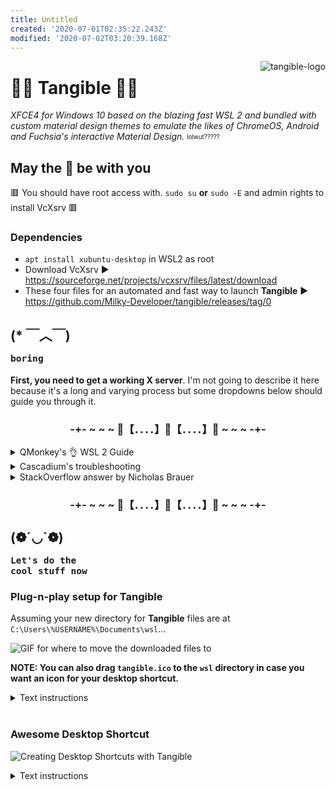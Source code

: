 ```yaml
---
title: Untitled
created: '2020-07-01T02:35:22.243Z'
modified: '2020-07-02T03:20:39.168Z'
---
```


<img src="https://github.com/Milky-Developer/tangible/releases/download/0/tangible.ico" alt="tangible-logo" align="right" />

# 🔸🔶 Tangible 🔶🔸
*XFCE4 for Windows 10 based on the blazing fast WSL 2 and bundled with custom material design themes to emulate the likes of ChromeOS, Android and Fuchsia's interactive Material Design.* <sub><sup>lolwut?????</sup></sub>

## May the 🍊 be with you
🟥 You should have root access with. ```sudo su``` **or** ```sudo -E``` and admin rights to install VcXsrv 🟥
### ‎‎Dependencies
- ```apt install xubuntu-desktop``` in WSL2 as root
- Download VcXsrv ▶ https://sourceforge.net/projects/vcxsrv/files/latest/download 
- These four files for an automated and fast way to launch **Tangible** ▶ https://github.com/Milky-Developer/tangible/releases/tag/0
## (* ￣︿￣) <sub><sup><pre>boring</pre></sup></sub>
 **First, you need to get a working X server**. I'm not going to describe it here because it's a long and varying process but some dropdowns below should guide you through it.
 <br>
 <h3 align="center">-+- ~ ~ ~ 🔽【﻿．．．．】🔽【﻿．．．．】🔽 ~ ~ ~ -+-</h3>
 <details close>
<summary>QMonkey's 👌 WSL 2 Guide</summary>
<h2>wsl2-tutorial</h2>

The tutorial will tell you how to run desktop environment inside Windows Subsystem for Linux. And you don't need to build a developement environment with virtual machines any more. :)

## Screenshot

![wsl 2](https://github.com/QMonkey/wsl-tutorial/raw/master/pictures/wsl.png "wsl 2")

## Prerequisites

Please note that you'll need to be running **Windows 10 build 18917 or higher**.

To find your Windows version, open **Settings>System>About** and look for the "OS build" field.
![os_build](https://github.com/QMonkey/wsl-tutorial/raw/master/pictures/os_build.png "os_build")

## Enable windows features

#### 1. Enable the "Virtual Machine Platform" and "Windows Subsystem for Linux" feature

![features](https://github.com/QMonkey/wsl-tutorial/raw/master/pictures/features.png "features")

#### 2. Restart your computer

## Install Ubuntu

#### Install "Ubuntu 16.04 LTS" or "Ubuntu 18.04 LTS" in Microsoft Store

## Set Ubuntu to be backed by WSL 2

In PowerShell run:

```
wsl --set-version <Distro> 2
```

Make sure to replace <Distro> with the actual name of your distro. (You can find these with the command: wsl -l).

Additionally, run the command below to make WSL 2 your default architecture:

```
wsl --set-default-version 2
```

## Install VcXsrv

Install the lastest version of [VcXsrv](https://sourceforge.net/projects/vcxsrv/).

## Upgrade Ubuntu

```bash
sudo apt-get update
sudo apt-get upgrade
```

## Install xfce desktop

```bash
sudo apt-get install xfce4-terminal
sudo apt-get install xfce4
```

## Specify the display server

Add bellow code to your `~/.bashrc`, and don't forget to run `source ~/.bashrc`. :)

```bash
export DISPLAY=$(cat /etc/resolv.conf | grep nameserver | awk '{print $2}'):0
export LIBGL_ALWAYS_INDIRECT=1
```

## Launch display server

Open **XLaunch**, choose "One large window" or "One large window without titlebar", set the "display number" to 0 and click "Next.

![vcxsrv](https://github.com/QMonkey/wsl-tutorial/raw/master/pictures/vcxsrv.png "vcxsrv")

Check "Disable access control" and click "Next".

![extra_settings](https://github.com/QMonkey/wsl-tutorial/raw/master/pictures/extra_settings.png "extra_settings")

Choose "Start no client" and click "Next".

![client_startup](https://github.com/QMonkey/wsl-tutorial/raw/master/pictures/client_startup.png "client_startup")

Click "Finish" to launch display server.

![finish](https://github.com/QMonkey/wsl-tutorial/raw/master/pictures/finish.png "finish")

## Run xfce desktop

Execute the following command inside Ubuntu.

```bash
startxfce4
```

## Fix powerline fonts rendering

Install the lastest version of [Hack](https://github.com/source-foundry/Hack#linux) fonts.

## Fix Unicode fonts rendering

```bash
sudo apt-get install fonts-noto
sudo apt-get install fonts-noto-hinted
sudo apt-get install fonts-noto-mono
sudo apt-get install fonts-noto-unhinted
```

## Fix Chinese fonts rendering

```bash
sudo apt-get install fonts-noto-cjk
```

## Fix mkdir command has wrong permissions

Add the following shell code to your bashrc

```bash
if grep -q microsoft /proc/version; then
    if [ "$(umask)" == '0000' ]; then
        umask 0022
    fi
fi
```

## Install Chinese input method

#### 1. Install fcitx

```bash
sudo apt-get install fcitx
sudo apt-get install fcitx-pinyin
```

#### 2. Add the following command to your bashrc file

```bash
export XMODIFIERS=@im=fcitx
export GTK_IM_MODULE=fcitx
export QT_IM_MODULE=fcitx
```

#### 3. Relogin

## Install drop-down terminal

```bash
sudo apt-get install guake
```

## How to shutdown wsl

#### 1. Close VcXsrv

#### 2. Exit Ubuntu

## Enjoy your self

Please enjoy your development environment. :)

## References

- [Installation Instructions for WSL 2](https://docs.microsoft.com/en-us/windows/wsl/wsl2-install)
- [Can't use X-Server in WSL 2](https://github.com/microsoft/WSL/issues/4106)
</details>
 <details close>
<summary>Cascadium's troubleshooting</summary>
<h3>No applications launching</h3>

If no applications are launching at all, it's most likely an issue with either:

* `DISPLAY` not being set correctly
* `DISPLAY` being set fine, but its destination is not accessible from the WSL environment
* The X11 server isn't set up to allow access from external hosts (how to configure this will depend on your X11 server
  so please refer to their documentation)

Note that for this section, you can check which version of WSL you're using with:

    wsl.exe -l --verbose

#### Check WSL1 `$DISPLAY` variable

If you're running WSL1, the `DISPLAY` variable for WSL1 should simply be `localhost:0.0`
if this is the default distribution.

#### Check WSL2 `$DISPLAY` variable

Unfortunately for WSL2, it's a little more complicated for now, though I think they're
planning on fixing this. You'll need something like this to extract the correct host:

    export DISPLAY=$(grep -m 1 nameserver /etc/resolv.conf | awk '{print $2}'):0.0

### Firewall Rules

Then you need to worry about the firewall. WSL comes up as a public network, but I wouldn't recommend
allowing all public network traffic to access your X server. So instead, you can go ahead and select
defaults when this sort of prompt comes up:

![Security Alert](https://github.com/cascadium/wsl-windows-toolbar-launcher/raw/master/assets/security_alert.png)

Now, irritatingly this will actively add a block rule (rather than simply not add an allow rule) for public networks
which you will need to disable for the next step by going into Windows Defender Firewall -> Inbound Rules and
**disabling this block rule for TCP on the Public Network**.

If you don't do the above step, the Block rule will take precedence over the Allow allow rule and you won't get through.

Now, right click on Inbound Rules and select `New Rule...`, select TCP port 6000 (most likely) and select defaults. This
will open up your public network for this port... which is also not what you want. What you want is to only allow traffic
from the WSL subnet. So refresh the list, scroll to your recently created name, right click and go to properties. Now
under `Scope`, go to **Remote IP address**, Select `These IP addresses` and add in `172.16.0.0/12` to limit the subnets
which can access this port to the WSL subnet. It should look something like this:

![WSL Subnet Firewall Rule](https://github.com/cascadium/wsl-windows-toolbar-launcher/raw/master/assets/firewall_rule_wsl_subnet.png)

Alternatively you *could* just disable the entire firewall for WSL, but that adds a firewall warning that constantly
irritates me:

    powershell.exe -Command "Set-NetFirewallProfile -DisabledInterfaceAliases \"vEthernet (WSL)\""

### Application X not working

Does the application use dbus? If so, it's recommended to put something like this in your `.bashrc` to satisfy the many
applications which depend on dbus to function:

    dbus_status=$(service dbus status)
    if [[ $dbus_status = *"is not running"* ]]; then
      sudo service dbus --full-restart
    fi

Also check that the `.bashrc` tweaks are added **before any nastiness** like this in your `.bashrc` which would prevent `DISPLAY` from being set:

    # If not running interactively, don't do anything
    [ -z "$PS1" ] && return

You can do similar with `docker` or any other service which you will need access to, but won't necessarily already be
running in a vanilla WSL installation.

To debug further, you can run the shortcut directly from the command line from a `cmd` shell:

    wsl.exe -d <your-wsl-distro> -u <your-wsl-user> -- source ~/.bashrc ; env; xterm

Replacing xterm with whatever command you're trying to launch. Note the `env` command will
print out all environment variables set before running `xterm` in this example, so this should
help you double check if `DISPLAY` is really set correctly. 
</details>

<details close>
<summary>StackOverflow answer by Nicholas Brauer</summary>
<div class="post-text" itemprop="text">
<h1>TL;DR:</h1>

<p>Add the following to your <code>~/.bashrc</code>:</p>

<pre class="lang-bash prettyprint prettyprinted" style=""><code><span class="pln">export DISPLAY</span><span class="pun">=</span><span class="pln">$</span><span class="pun">(</span><span class="pln">awk </span><span class="str">'/nameserver / {print $2; exit}'</span><span class="pln"> </span><span class="pun">/</span><span class="pln">etc</span><span class="pun">/</span><span class="pln">resolv</span><span class="pun">.</span><span class="pln">conf </span><span class="lit">2</span><span class="pun">&gt;/</span><span class="pln">dev</span><span class="pun">/</span><span class="pln">null</span><span class="pun">):</span><span class="lit">0</span><span class="pln">
export LIBGL_ALWAYS_INDIRECT</span><span class="pun">=</span><span class="lit">1</span></code></pre>

<p><strong>Enable Public Access</strong> on your X11 server for Windows.*</p>

<p>Add a separate <strong>inbound rule</strong> for <strong>TCP port 6000</strong> to the windows firewall in order to allow WSL access to the X server, as described by the <a href="https://github.com/cascadium/wsl-windows-toolbar-launcher#firewall-rules" rel="noreferrer">wsl-windows-toolbar-launcher</a> people.</p>

<hr>

<p>As pointed out <a href="https://www.reddit.com/r/bashonubuntuonwindows/comments/dq541z/megathread_if_you_are_using_wsl2_networking_is/" rel="noreferrer">by WSL_subreddit_mod on reddit</a> and as you can read in <a href="https://docs.microsoft.com/en-us/windows/wsl/wsl2-faq#will-wsl-2-be-able-to-use-networking-applications" rel="noreferrer">Microsoft's documentation on WSL2</a>, the WSL2 architecture uses virtualized network components. This means that WSL2 has a different IP address than the host machine.
This explains why the X11 forwarding settings of WSL1 cannot simply be transferred to WSL2.</p>

<p>On the Ubuntu Wiki page about WSL you can already find a configuration adapted for WSL2 under <a href="https://wiki.ubuntu.com/WSL#Running_Graphical_Applications" rel="noreferrer">Running Graphical Applications</a>. A similar configuration is also suggested by the above mentioned Reddit User, who also contributes another part of the solution: Enable Public Access on the X11 server under Windows.</p>

<p>This means add the following to your <code>~/.bashrc</code>:</p>

<pre class="lang-bash prettyprint prettyprinted" style=""><code><span class="pln">export DISPLAY</span><span class="pun">=</span><span class="pln">$</span><span class="pun">(</span><span class="pln">awk </span><span class="str">'/nameserver / {print $2; exit}'</span><span class="pln"> </span><span class="pun">/</span><span class="pln">etc</span><span class="pun">/</span><span class="pln">resolv</span><span class="pun">.</span><span class="pln">conf </span><span class="lit">2</span><span class="pun">&gt;/</span><span class="pln">dev</span><span class="pun">/</span><span class="pln">null</span><span class="pun">):</span><span class="lit">0</span><span class="pln">
export LIBGL_ALWAYS_INDIRECT</span><span class="pun">=</span><span class="lit">1</span></code></pre>

<p>And <strong>Enable Public Access</strong> on your X11 server for Windows.*</p>

<p>The most important part to enable X11 forwarding for WSL2 on Windows 10 is still missing: the Windows firewall blocks connections via the network interface configured for WSL by default.<br>
A separate <strong>inbound rule</strong> for <strong>TCP port 6000</strong> is required to allow WSL access to the X server. After the rule has been created, as described by the <a href="https://github.com/cascadium/wsl-windows-toolbar-launcher#firewall-rules" rel="noreferrer">wsl-windows-toolbar-launcher</a> people, the IP address range can be restricted to the WSL subnet in the settings of the newly created rule, under <strong>Scope</strong>: <em>172.16.0.0/12</em>.</p>

<p>*: If you use <a href="https://sourceforge.net/projects/vcxsrv/" rel="noreferrer">VcXSrv</a> you can enable public access for your X server by disabling Access Control on the Extra Settings:<br>
<a href="https://i.stack.imgur.com/6C7AT.png" rel="noreferrer"><img src="https://i.stack.imgur.com/6C7AT.png" alt="Disable access control VcXSrv"></a><br>
Or by calling <code>vcxsrv.exe</code> directly with the <code>ac</code> flag: <code>vcxsrv.exe -ac</code> as pointed out by <a href="https://github.com/microsoft/WSL/issues/4106#issuecomment-502989345" rel="noreferrer">ameeno</a> on the github issue.</p>
    </div>
</details>
 <h3 align="center">-+- ~ ~ ~ 🔼【﻿．．．．】🔼【﻿．．．．】🔼 ~ ~ ~ -+-</h3>
 
  ## (❁´◡`❁)<sub><sup><pre>Let's do the cool stuff now</pre></sup></sub>
  ### Plug-n-play setup for Tangible

  Assuming your new directory for **Tangible** files are at ```C:\Users\%USERNAME%\Documents\wsl```...

![GIF for where to move the downloaded files to](https://github.com/Milky-Developer/tangible/raw/master/docs/documents.gif)

**NOTE: You can also drag ```tangible.ico``` to the ```wsl``` directory in case you want an icon for your desktop shortcut.**
<br>
<details close>
<summary>Text instructions</summary>
<pre>Make a new folder in your Documents Folder called wsl (case sensitive). Move tangible-launch.bat and tangible-vbs-shortcut.vbs to that folder. Then, move config.xlaunch to the Documents Folder.</pre>
. . .\Documents directory contents:<br>
         &nbsp;&nbsp;&nbsp;&nbsp;&nbsp;&nbsp;- config.xlaunch (file)<br>
         &nbsp;&nbsp;&nbsp;&nbsp;&nbsp;&nbsp;- wsl (case-sensitive folder) 🔽<br>
         &nbsp;&nbsp;&nbsp;&nbsp;&nbsp;&nbsp;&nbsp;&nbsp;&nbsp;&nbsp;&nbsp; - tangible-launch.bat<br>
         &nbsp;&nbsp;&nbsp;&nbsp;&nbsp;&nbsp;&nbsp;&nbsp;&nbsp;&nbsp;&nbsp; - tangible-vbs-shortcut.vbs
</details>
<br>

### Awesome Desktop Shortcut
![Creating Desktop Shortcuts with Tangible](https://github.com/Milky-Developer/tangible/blob/master/docs/shortcuts.gif?raw=true)
<br>
<details close>
<summary>Text instructions</summary>
Make a blank shortcut on your desktop. Open the properties and use the following parameters:
<br>
<br>
Target: <pre>C:\Windows\system32\wscript.exe "C:\users\%USERNAME%\Documents\wsl\tangible-vbs-shortcut.vbs" "tangible-launch"</pre>
Start in: <pre>C:\users\%USERNAME%\Documents\wsl\</pre>
Change icon:<pre>%USERPROFILE%\Documents\wsl\tangible.ico</pre>

**You can now fully launch Tangible with ease**
</details>
<br>

